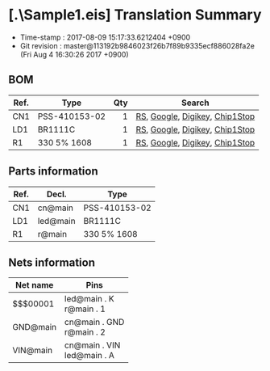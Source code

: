 # [.\Sample1.eis] Translation Summary

* Time-stamp : 2017-08-09 15:17:33.6212404 +0900
*  Git revision : master@113192b9846023f26b7f89b9335ecf886028fa2e (Fri Aug 4 16:30:26 2017 +0900)


## BOM

|Ref.|Type|Qty|Search|
|--|--|--:|--|
|CN1|PSS-410153-02|1|[RS](http://jp.rs-online.com/web/c/?sra=oss&r=t&searchTerm=PSS-410153-02), [Google](https://www.google.co.jp/search?q=PSS-410153-02), [Digikey](https://www.digikey.jp/products/ja?keywords=PSS-410153-02), [Chip1Stop](http://www.chip1stop.com/search.do?classCd=&did=&keyword=PSS-410153-02)|
|LD1|BR1111C|1|[RS](http://jp.rs-online.com/web/c/?sra=oss&r=t&searchTerm=BR1111C), [Google](https://www.google.co.jp/search?q=BR1111C), [Digikey](https://www.digikey.jp/products/ja?keywords=BR1111C), [Chip1Stop](http://www.chip1stop.com/search.do?classCd=&did=&keyword=BR1111C)|
|R1|330 5% 1608|1|[RS](http://jp.rs-online.com/web/c/?sra=oss&r=t&searchTerm=330%205%25%201608), [Google](https://www.google.co.jp/search?q=330%205%25%201608), [Digikey](https://www.digikey.jp/products/ja?keywords=330%205%25%201608), [Chip1Stop](http://www.chip1stop.com/search.do?classCd=&did=&keyword=330%205%25%201608)|
## Parts information

|Ref.|Decl.|Type|
|--|--|--|
|CN1|cn@main|PSS-410153-02|
|LD1|led@main|BR1111C|
|R1|r@main|330 5% 1608|
## Nets information

|Net name|Pins|
|--|--|
|$$$00001|led@main . K<br>r@main . 1|
|GND@main|cn@main . GND<br>r@main . 2|
|VIN@main|cn@main . VIN<br>led@main . A|
